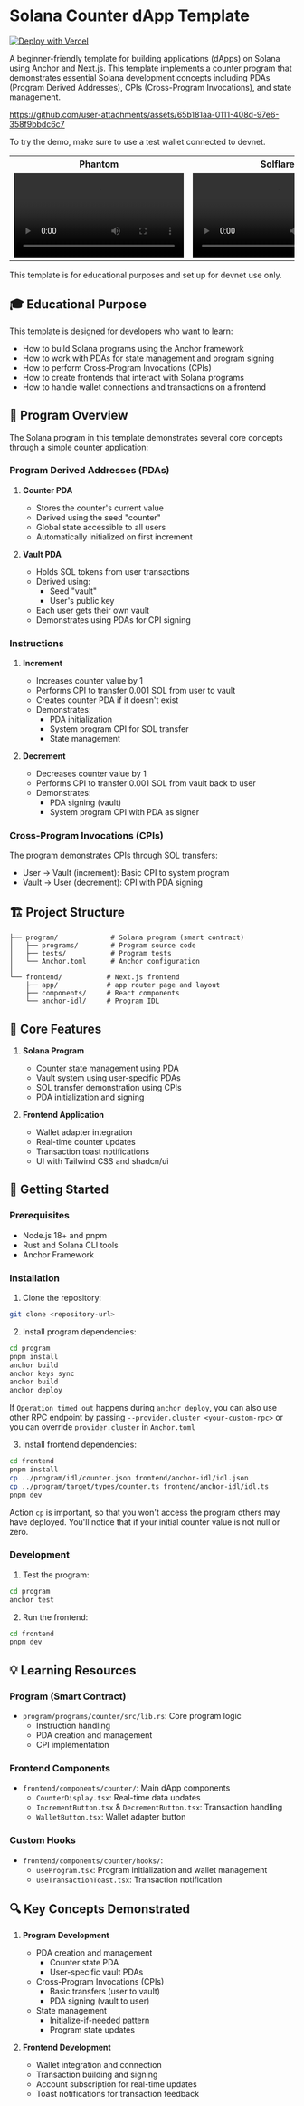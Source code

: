 # Solana Counter dApp Template

[![Deploy with Vercel](https://vercel.com/button)](https://vercel.com/new/clone?repository-url=https%3A%2F%2Fgithub.com%2Fsolana-developers%2Fanchor-web3js-nextjs&root-directory=frontend&demo-title=Anchor%20Web3.js%20Next.js%20Demo&demo-description=An%20example%20deployment%20of%20the%20Anchor%20Web3.js%20Next.js%20project.&demo-url=https%3A%2F%2Fanchor-web3js-nextjs.vercel.app%2F&project-name=anchor-web3js-nextjs&repository-name=anchor-web3js-nextjs)

A beginner-friendly template for building applications (dApps) on Solana using Anchor and Next.js. This template implements a counter program that demonstrates essential Solana development concepts including PDAs (Program Derived Addresses), CPIs (Cross-Program Invocations), and state management.

https://github.com/user-attachments/assets/65b181aa-0111-408d-97e6-358f9bbdc6c7

To try the demo, make sure to use a test wallet connected to devnet.

<table>
  <tr>
    <th align="center">Phantom</th>
    <th align="center">Solflare</th>
  </tr>
  <tr>
    <td align="center">
      <video src="https://github.com/user-attachments/assets/a5897696-5cdc-4e91-9c74-1ea4a624c59e" alt="Phantom" />
    </td>
    <td align="center">
      <video src="https://github.com/user-attachments/assets/4b44b357-bc9f-410a-a024-f2cb6d4c2aee" alt="Solflare" />
    </td>
  </tr>
</table>

This template is for educational purposes and set up for devnet use only.

## 🎓 Educational Purpose

This template is designed for developers who want to learn:

- How to build Solana programs using the Anchor framework
- How to work with PDAs for state management and program signing
- How to perform Cross-Program Invocations (CPIs)
- How to create frontends that interact with Solana programs
- How to handle wallet connections and transactions on a frontend

## 📝 Program Overview

The Solana program in this template demonstrates several core concepts through a simple counter application:

### Program Derived Addresses (PDAs)

1. **Counter PDA**

   - Stores the counter's current value
   - Derived using the seed "counter"
   - Global state accessible to all users
   - Automatically initialized on first increment

2. **Vault PDA**
   - Holds SOL tokens from user transactions
   - Derived using:
     - Seed "vault"
     - User's public key
   - Each user gets their own vault
   - Demonstrates using PDAs for CPI signing

### Instructions

1. **Increment**

   - Increases counter value by 1
   - Performs CPI to transfer 0.001 SOL from user to vault
   - Creates counter PDA if it doesn't exist
   - Demonstrates:
     - PDA initialization
     - System program CPI for SOL transfer
     - State management

2. **Decrement**
   - Decreases counter value by 1
   - Performs CPI to transfer 0.001 SOL from vault back to user
   - Demonstrates:
     - PDA signing (vault)
     - System program CPI with PDA as signer

### Cross-Program Invocations (CPIs)

The program demonstrates CPIs through SOL transfers:

- User → Vault (increment): Basic CPI to system program
- Vault → User (decrement): CPI with PDA signing

## 🏗 Project Structure

```
├── program/             # Solana program (smart contract)
│   ├── programs/        # Program source code
│   ├── tests/           # Program tests
│   └── Anchor.toml      # Anchor configuration
│
└── frontend/           # Next.js frontend
    ├── app/            # app router page and layout
    ├── components/     # React components
    └── anchor-idl/     # Program IDL
```

## 🔧 Core Features

1. **Solana Program**

   - Counter state management using PDA
   - Vault system using user-specific PDAs
   - SOL transfer demonstration using CPIs
   - PDA initialization and signing

2. **Frontend Application**
   - Wallet adapter integration
   - Real-time counter updates
   - Transaction toast notifications
   - UI with Tailwind CSS and shadcn/ui

## 🚀 Getting Started

### Prerequisites

- Node.js 18+ and pnpm
- Rust and Solana CLI tools
- Anchor Framework

### Installation

1. Clone the repository:

```bash
git clone <repository-url>
```

2. Install program dependencies:

```bash
cd program
pnpm install
anchor build
anchor keys sync
anchor build
anchor deploy
```

If `Operation timed out` happens during `anchor deploy`, you can also use other RPC endpoint by passing `--provider.cluster <your-custom-rpc>` or you can override `provider.cluster` in `Anchor.toml`

3. Install frontend dependencies:

```bash
cd frontend
pnpm install
cp ../program/idl/counter.json frontend/anchor-idl/idl.json
cp ../program/target/types/counter.ts frontend/anchor-idl/idl.ts
pnpm dev
```

Action `cp` is important, so that you won't access the program others may have deployed. You'll notice that if your initial counter value is not null or zero.

### Development

1. Test the program:

```bash
cd program
anchor test
```

2. Run the frontend:

```bash
cd frontend
pnpm dev
```

## 💡 Learning Resources

### Program (Smart Contract)

- `program/programs/counter/src/lib.rs`: Core program logic
  - Instruction handling
  - PDA creation and management
  - CPI implementation

### Frontend Components

- `frontend/components/counter/`: Main dApp components
  - `CounterDisplay.tsx`: Real-time data updates
  - `IncrementButton.tsx` & `DecrementButton.tsx`: Transaction handling
  - `WalletButton.tsx`: Wallet adapter button

### Custom Hooks

- `frontend/components/counter/hooks/`:
  - `useProgram.tsx`: Program initialization and wallet management
  - `useTransactionToast.tsx`: Transaction notification

## 🔍 Key Concepts Demonstrated

1. **Program Development**

   - PDA creation and management
     - Counter state PDA
     - User-specific vault PDAs
   - Cross-Program Invocations (CPIs)
     - Basic transfers (user to vault)
     - PDA signing (vault to user)
   - State management
     - Initialize-if-needed pattern
     - Program state updates

2. **Frontend Development**
   - Wallet integration and connection
   - Transaction building and signing
   - Account subscription for real-time updates
   - Toast notifications for transaction feedback
